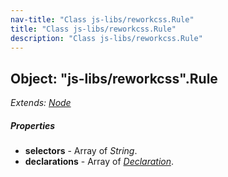 ```yaml
---
nav-title: "Class js-libs/reworkcss.Rule"
title: "Class js-libs/reworkcss.Rule"
description: "Class js-libs/reworkcss.Rule"
---
```

## Object: "js-libs/reworkcss".Rule  
_Extends:_ [_Node_](../../js-libs/reworkcss/Node.md)

##### Properties
 - **selectors** - Array of _String_.
 - **declarations** - Array of [_Declaration_](../../js-libs/reworkcss/Declaration.md).